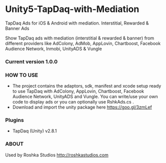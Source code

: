 # Unity5-TapDaq-with-Mediation
TapDaq Ads for iOS & Android with mediation.
Interstitial, Rewarded & Banner Ads

Show TapDaq ads with mediation (interstitial &amp; rewarded &amp; banner) from different providers like AdColony, AdMob, AppLovin, Chartboost, Facebook Audience Network, Inmobi, UnityADS &amp; Vungle

### Current version 1.0.0 ###


### HOW TO USE ###
* The project contains the adaptors, sdk, manifest and xcode setup ready to use TapDaq with AdColony, AppLovin, Chartboost, Facebook Audience Network, UnityADS and Vungle. You can write/use your own code to display ads or you can optionally use RshkAds.cs .
* Download and import the unity package here https://goo.gl/3zmLef

### Plugins ###

* TapDaq (Unity) v2.8.1

### ABOUT ###
Used by Roshka Studios http://roshkastudios.com
